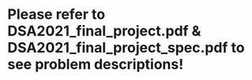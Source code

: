 # Please refer to DSA2021_final_project.pdf & DSA2021_final_project_spec.pdf to see problem descriptions!

